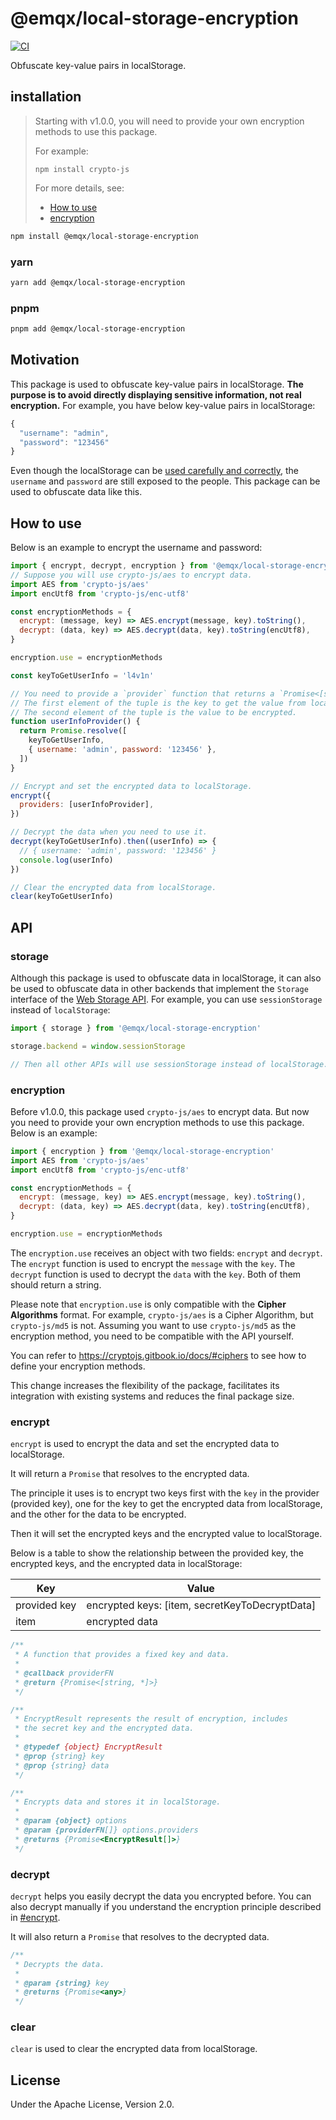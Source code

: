 # @emqx/local-storage-encryption

[![CI](https://github.com/emqx/local-storage-encryption/actions/workflows/ci.yaml/badge.svg)](https://github.com/emqx/local-storage-encryption/actions/workflows/ci.yaml)

Obfuscate key-value pairs in localStorage.

## installation

> Starting with v1.0.0, you will need to provide your own encryption methods to use this package.
>
> For example:
>
> `npm install crypto-js`
>
> For more details, see:
>
> - [How to use](#how-to-use)
> - [encryption](#encryption)

```bash
npm install @emqx/local-storage-encryption
```

### yarn

```bash
yarn add @emqx/local-storage-encryption
```

### pnpm

```bash
pnpm add @emqx/local-storage-encryption
```

## Motivation

This package is used to obfuscate key-value pairs in localStorage. **The purpose is
to avoid directly displaying sensitive information, not real encryption.** For example,
you have below key-value pairs in localStorage:

```js
{
  "username": "admin",
  "password": "123456"
}
```

Even though the localStorage can be [used carefully and correctly](https://snyk.io/blog/is-localstorage-safe-to-use/), the `username` and `password` are still exposed to the people.
This package can be used to obfuscate data like this.

## How to use

Below is an example to encrypt the username and password:

```js
import { encrypt, decrypt, encryption } from '@emqx/local-storage-encryption'
// Suppose you will use crypto-js/aes to encrypt data.
import AES from 'crypto-js/aes'
import encUtf8 from 'crypto-js/enc-utf8'

const encryptionMethods = {
  encrypt: (message, key) => AES.encrypt(message, key).toString(),
  decrypt: (data, key) => AES.decrypt(data, key).toString(encUtf8),
}

encryption.use = encryptionMethods

const keyToGetUserInfo = 'l4v1n'

// You need to provide a `provider` function that returns a `Promise<[string, any]>`.
// The first element of the tuple is the key to get the value from localStorage.
// The second element of the tuple is the value to be encrypted.
function userInfoProvider() {
  return Promise.resolve([
    keyToGetUserInfo,
    { username: 'admin', password: '123456' },
  ])
}

// Encrypt and set the encrypted data to localStorage.
encrypt({
  providers: [userInfoProvider],
})

// Decrypt the data when you need to use it.
decrypt(keyToGetUserInfo).then((userInfo) => {
  // { username: 'admin', password: '123456' }
  console.log(userInfo)
})

// Clear the encrypted data from localStorage.
clear(keyToGetUserInfo)
```

## API

### storage

Although this package is used to obfuscate data in localStorage, it can also be used to obfuscate data in other backends
that implement the `Storage` interface of the [Web Storage API](https://developer.mozilla.org/en-US/docs/Web/API/Web_Storage_API).
For example, you can use `sessionStorage` instead of `localStorage`:

```js
import { storage } from '@emqx/local-storage-encryption'

storage.backend = window.sessionStorage

// Then all other APIs will use sessionStorage instead of localStorage.
```

### encryption

Before v1.0.0, this package used `crypto-js/aes` to encrypt data. But now you need to provide your own encryption methods to use this package. Below is an example:

```js
import { encryption } from '@emqx/local-storage-encryption'
import AES from 'crypto-js/aes'
import encUtf8 from 'crypto-js/enc-utf8'

const encryptionMethods = {
  encrypt: (message, key) => AES.encrypt(message, key).toString(),
  decrypt: (data, key) => AES.decrypt(data, key).toString(encUtf8),
}

encryption.use = encryptionMethods
```

The `encryption.use` receives an object with two fields: `encrypt` and `decrypt`.
The `encrypt` function is used to encrypt the `message` with the `key`. The `decrypt` function is used to decrypt the `data` with the `key`.
Both of them should return a string.

Please note that `encryption.use` is only compatible with the **Cipher Algorithms** format. For example, `crypto-js/aes` is a Cipher Algorithm, but `crypto-js/md5` is not.
Assuming you want to use `crypto-js/md5` as the encryption method, you need to be compatible with the API yourself.

You can refer to <https://cryptojs.gitbook.io/docs/#ciphers> to see how to define your encryption methods.

This change increases the flexibility of the package, facilitates its integration with existing systems and reduces the final package size.

### encrypt

`encrypt` is used to encrypt the data and set the encrypted data to localStorage.

It will return a `Promise` that resolves to the encrypted data.

The principle it uses is to encrypt two keys first with the `key` in the provider (provided key), one for the key to get the encrypted data from localStorage, and the other for the data to be encrypted.

Then it will set the encrypted keys and the encrypted value to localStorage.

Below is a table to show the relationship between the provided key, the encrypted keys, and the encrypted data in localStorage:

| Key          | Value                                          |
| ------------ | ---------------------------------------------- |
| provided key | encrypted keys: [item, secretKeyToDecryptData] |
| item         | encrypted data                                 |

```js
/**
 * A function that provides a fixed key and data.
 *
 * @callback providerFN
 * @return {Promise<[string, *]>}
 */

/**
 * EncryptResult represents the result of encryption, includes
 * the secret key and the encrypted data.
 *
 * @typedef {object} EncryptResult
 * @prop {string} key
 * @prop {string} data
 */

/**
 * Encrypts data and stores it in localStorage.
 *
 * @param {object} options
 * @param {providerFN[]} options.providers
 * @returns {Promise<EncryptResult[]>}
 */
```

### decrypt

`decrypt` helps you easily decrypt the data you encrypted before. You can also decrypt
manually if you understand the encryption principle described in [#encrypt](#encrypt).

It will also return a `Promise` that resolves to the decrypted data.

```js
/**
 * Decrypts the data.
 *
 * @param {string} key
 * @returns {Promise<any>}
 */
```

### clear

`clear` is used to clear the encrypted data from localStorage.

## License

Under the Apache License, Version 2.0.
